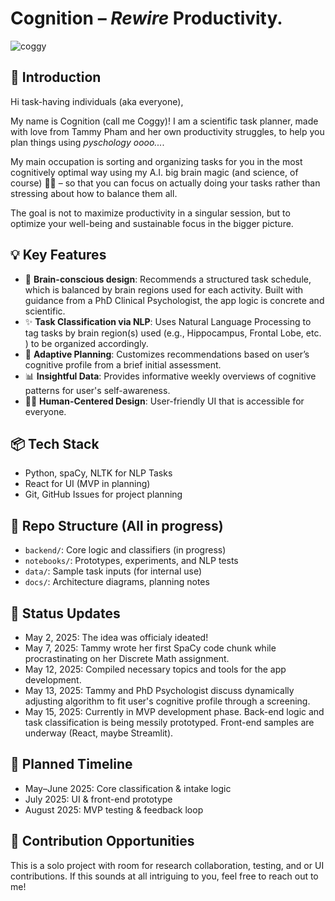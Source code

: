 # Cognition – *Rewire* Productivity.

![coggy](https://github.com/user-attachments/assets/5bc3cd45-1fa4-4281-afdd-960b11051e7d)

## 💌 Introduction

Hi task-having individuals (aka everyone),

My name is Cognition (call me Coggy)!
I am a scientific task planner, made with love from Tammy Pham and her own productivity struggles, to help you plan things using *pyschology oooo...*. 

My main occupation is sorting and organizing tasks for you in the most cognitively optimal way using my A.I. big brain magic (and science, of course) 🧠✨ – so that you can focus on actually doing your tasks rather than stressing about how to balance them all.

The goal is not to maximize productivity in a singular session, but to optimize your well-being and sustainable focus in the bigger picture.

## 💡 Key Features

- 🧠 **Brain-conscious design**: Recommends a structured task schedule, which is balanced by brain regions used for each activity. Built with guidance from a PhD Clinical Psychologist, the app logic is concrete and scientific.
- ✨ **Task Classification via NLP**: Uses Natural Language Processing to tag tasks by brain region(s) used (e.g., Hippocampus, Frontal Lobe, etc. ) to be organized accordingly.
- 🧪 **Adaptive Planning**: Customizes recommendations based on user’s cognitive profile from a brief initial assessment.
- 📊 **Insightful Data**: Provides informative weekly overviews of cognitive patterns for user's self-awareness.
- 🧍‍♀️ **Human-Centered Design**: User-friendly UI that is accessible for everyone.

## 📦 Tech Stack 
- Python, spaCy, NLTK for NLP Tasks
- React for UI (MVP in planning)
- Git, GitHub Issues for project planning

## 📂 Repo Structure (All in progress)

- `backend/`: Core logic and classifiers (in progress)
- `notebooks/`: Prototypes, experiments, and NLP tests
- `data/`: Sample task inputs (for internal use)
- `docs/`: Architecture diagrams, planning notes

## 🔭 Status Updates
- May 2, 2025: The idea was officialy ideated! 
- May 7, 2025: Tammy wrote her first SpaCy code chunk while procrastinating on her Discrete Math assignment.
- May 12, 2025: Compiled necessary topics and tools for the app development.
- May 13, 2025: Tammy and PhD Psychologist discuss dynamically adjusting algorithm to fit user's cognitive profile through a screening.
- May 15, 2025: Currently in MVP development phase. Back-end logic and task classification is being messily prototyped. Front-end samples are underway (React, maybe Streamlit). 

## 📅 Planned Timeline

- May–June 2025: Core classification & intake logic
- July 2025: UI & front-end prototype
- August 2025: MVP testing & feedback loop

## 🤝 Contribution Opportunities

This is a solo project with room for research collaboration, testing, and or UI contributions. If this sounds at all intriguing to you, feel free to reach out to me! 



